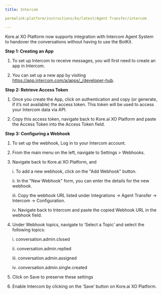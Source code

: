 ```yaml
---
title: Intercom

permalink:platform/instructions/ko/latest/Agent Transfer/intercom

---
```

Kore.ai XO Platform now supports integration with Intercom Agent System to handover the conversations without having to use the BotKit.

<container>

**Step 1: Creating an App**

1. To set up Intercom to receive messages, you will first need to create an app in Intercom. 
 
2. You can set up a new app by visiting https://app.intercom.com/a/apps/_/developer-hub.

</container>

<container>

**Step 2: Retrieve Access Token**

1. Once you create the App, click on authentication and copy (or generate, if it’s not available) the access token. This token will be used to access your Intercom data via API.
 
2. Copy this access token, navigate back to Kore.ai XO Platform and paste the Access Token into the Access Token field.
 
</container>

<container>
 
**Step 3: Configuring a Webhook**
 
1. To set up the webhook, Log in to your Intercom account.

2. From the main menu on the left, navigate to Settings > Webhooks.
 
3. Navigate back to Kore.ai XO Platform, and
 
   i.   To add a new webhook, click on the "Add Webhook" button.
 
   ii.  In the "New Webhook" form, you can enter the details for the new webhook.
 
   iii. Copy the webhook URL listed under Integrations → Agent Transfer → Intercom → Configuration.
 
    iv. Navigate back to Intercom and paste the copied Webhook URL in the webhook field.
 
4. Under Webhook topics, navigate to ‘Select a Topic’ and select the following topics:
 
   i.   conversation.admin.closed
 
   ii.  conversation.admin.replied
 
   iii. conversation.admin.assigned
 
   iv.  conversation.admin.single.created
 
5. Click on Save to preserve these settings

6. Enable Intercom by clicking on the ‘Save’ button on Kore.ai XO Platform.

</container>
